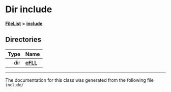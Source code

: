 

# Dir include



[**FileList**](files.md) **>** [**include**](dir_d44c64559bbebec7f509842c48db8b23.md)














## Directories

| Type | Name |
| ---: | :--- |
| dir | [**eFLL**](dir_26fb29e3dc7aa006416ef68260f1131f.md) <br> |

























































------------------------------
The documentation for this class was generated from the following file `include/`


